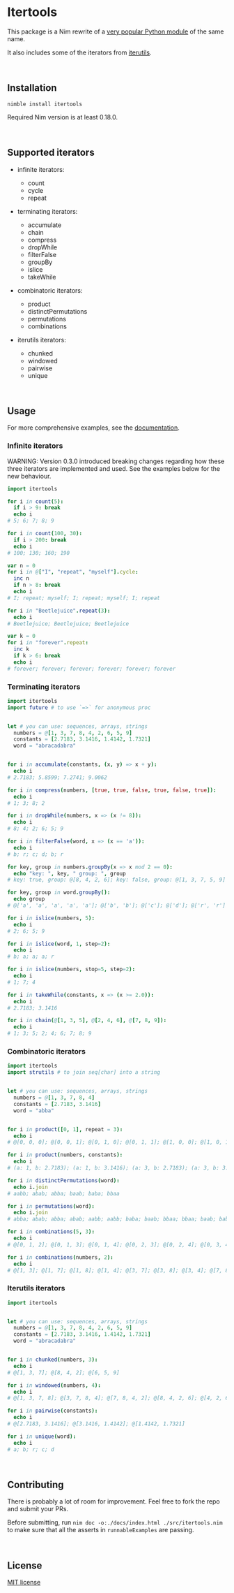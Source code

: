 # Itertools

This package is a Nim rewrite of a [very popular Python module](https://docs.python.org/3/library/itertools.html) of the same name.

It also includes some of the iterators from [iterutils](https://boltons.readthedocs.io/en/latest/iterutils.html).

&nbsp;




## Installation

```
nimble install itertools
```

Required Nim version is at least 0.18.0.

&nbsp;




## Supported iterators

* infinite iterators:
    * count
    * cycle
    * repeat

* terminating iterators:
    * accumulate
    * chain
    * compress
    * dropWhile
    * filterFalse
    * groupBy
    * islice
    * takeWhile

* combinatoric iterators:
    * product
    * distinctPermutations
    * permutations
    * combinations

* iterutils iterators:
    * chunked
    * windowed
    * pairwise
    * unique


&nbsp;




## Usage

For more comprehensive examples, see the [documentation](https://narimiran.github.io/itertools).



### Infinite iterators

WARNING: Version 0.3.0 introduced breaking changes regarding how these three iterators are implemented and used.
See the examples below for the new behaviour.

```nim
import itertools

for i in count(5):
  if i > 9: break
  echo i
# 5; 6; 7; 8; 9

for i in count(100, 30):
  if i > 200: break
  echo i
# 100; 130; 160; 190

var n = 0
for i in @["I", "repeat", "myself"].cycle:
  inc n
  if n > 8: break
  echo i
# I; repeat; myself; I; repeat; myself; I; repeat

for i in "Beetlejuice".repeat(3):
  echo i
# Beetlejuice; Beetlejuice; Beetlejuice

var k = 0
for i in "forever".repeat:
  inc k
  if k > 6: break
  echo i
# forever; forever; forever; forever; forever; forever
```




### Terminating iterators

```nim
import itertools
import future # to use `=>` for anonymous proc


let # you can use: sequences, arrays, strings
  numbers = @[1, 3, 7, 8, 4, 2, 6, 5, 9]
  constants = [2.7183, 3.1416, 1.4142, 1.7321]
  word = "abracadabra"


for i in accumulate(constants, (x, y) => x + y):
  echo i
# 2.7183; 5.8599; 7.2741; 9.0062

for i in compress(numbers, [true, true, false, true, false, true]):
  echo i
# 1; 3; 8; 2

for i in dropWhile(numbers, x => (x != 8)):
  echo i
# 8; 4; 2; 6; 5; 9

for i in filterFalse(word, x => (x == 'a')):
  echo i
# b; r; c; d; b; r

for key, group in numbers.groupBy(x => x mod 2 == 0):
  echo "key: ", key, " group: ", group
# key: true, group: @[8, 4, 2, 6]; key: false, group: @[1, 3, 7, 5, 9]

for key, group in word.groupBy():
  echo group
# @['a', 'a', 'a', 'a', 'a']; @['b', 'b']; @['c']; @['d']; @['r', 'r']

for i in islice(numbers, 5):
  echo i
# 2; 6; 5; 9

for i in islice(word, 1, step=2):
  echo i
# b; a; a; a; r

for i in islice(numbers, stop=5, step=2):
  echo i
# 1; 7; 4

for i in takeWhile(constants, x => (x >= 2.0)):
  echo i
# 2.7183; 3.1416

for i in chain(@[1, 3, 5], @[2, 4, 6], @[7, 8, 9]):
  echo i
# 1; 3; 5; 2; 4; 6; 7; 8; 9
```




### Combinatoric iterators

```nim
import itertools
import strutils # to join seq[char] into a string


let # you can use: sequences, arrays, strings
  numbers = @[1, 3, 7, 8, 4]
  constants = [2.7183, 3.1416]
  word = "abba"


for i in product([0, 1], repeat = 3):
  echo i
# @[0, 0, 0]; @[0, 0, 1]; @[0, 1, 0]; @[0, 1, 1]; @[1, 0, 0]; @[1, 0, 1]; @[1, 1, 0]; @[1, 1, 1]

for i in product(numbers, constants):
  echo i
# (a: 1, b: 2.7183); (a: 1, b: 3.1416); (a: 3, b: 2.7183); (a: 3, b: 3.1416); (a: 7, b: 2.7183); (a: 7, b: 3.1416); (a: 8, b: 2.7183); (a: 8, b: 3.1416); (a: 4, b: 2.7183); (a: 4, b: 3.1416)

for i in distinctPermutations(word):
  echo i.join
# aabb; abab; abba; baab; baba; bbaa

for i in permutations(word):
  echo i.join
# abba; abab; abba; abab; aabb; aabb; baba; baab; bbaa; bbaa; baab; baba; baba; baab; bbaa; bbaa; baab; baba; aabb; aabb; abab; abba; abab; abba

for i in combinations(5, 3):
  echo i
# @[0, 1, 2]; @[0, 1, 3]; @[0, 1, 4]; @[0, 2, 3]; @[0, 2, 4]; @[0, 3, 4]; @[1, 2, 3]; @[1, 2, 4]; @[1, 3, 4]; @[2, 3, 4]

for i in combinations(numbers, 2):
  echo i
# @[1, 3]; @[1, 7]; @[1, 8]; @[1, 4]; @[3, 7]; @[3, 8]; @[3, 4]; @[7, 8]; @[7, 4]; @[8, 4]
```




### Iterutils iterators

```nim
import itertools


let # you can use: sequences, arrays, strings
  numbers = @[1, 3, 7, 8, 4, 2, 6, 5, 9]
  constants = [2.7183, 3.1416, 1.4142, 1.7321]
  word = "abracadabra"


for i in chunked(numbers, 3):
  echo i
# @[1, 3, 7]; @[8, 4, 2]; @[6, 5, 9]

for i in windowed(numbers, 4):
  echo i
# @[1, 3, 7, 8]; @[3, 7, 8, 4]; @[7, 8, 4, 2]; @[8, 4, 2, 6]; @[4, 2, 6, 5]; @[2, 6, 5, 9]

for i in pairwise(constants):
  echo i
# @[2.7183, 3.1416]; @[3.1416, 1.4142]; @[1.4142, 1.7321]

for i in unique(word):
  echo i
# a; b; r; c; d
```


&nbsp;




## Contributing

There is probably a lot of room for improvement.
Feel free to fork the repo and submit your PRs.

Before submitting, run `nim doc -o:./docs/index.html ./src/itertools.nim` to make sure that all the asserts in `runnableExamples` are passing.


&nbsp;




## License

[MIT license](LICENSE.txt)
